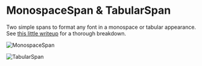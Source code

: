MonospaceSpan & TabularSpan
===========================

Two simple spans to format any font in a monospace or tabular appearance. See [this little writeup](http://chrisrenke.com/spans/) for a thorough breakdown.

![MonospaceSpan](http://chrisrenke.com/assets/span_gif_mono.gif)

![TabularSpan](http://chrisrenke.com/assets/span_gif.gif)